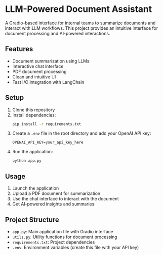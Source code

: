 # LLM-Powered Document Assistant

A Gradio-based interface for internal teams to summarize documents and interact with LLM workflows. This project provides an intuitive interface for document processing and AI-powered interactions.

## Features

- Document summarization using LLMs
- Interactive chat interface
- PDF document processing
- Clean and intuitive UI
- Fast I/O integration with LangChain

## Setup

1. Clone this repository
2. Install dependencies:
   ```bash
   pip install -r requirements.txt
   ```
3. Create a `.env` file in the root directory and add your OpenAI API key:
   ```
   OPENAI_API_KEY=your_api_key_here
   ```
4. Run the application:
   ```bash
   python app.py
   ```

## Usage

1. Launch the application
2. Upload a PDF document for summarization
3. Use the chat interface to interact with the document
4. Get AI-powered insights and summaries

## Project Structure

- `app.py`: Main application file with Gradio interface
- `utils.py`: Utility functions for document processing
- `requirements.txt`: Project dependencies
- `.env`: Environment variables (create this file with your API key) 
